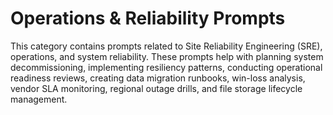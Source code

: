 # Operations & Reliability Prompts

This category contains prompts related to Site Reliability Engineering (SRE), operations, and system reliability. These prompts help with planning system decommissioning, implementing resiliency patterns, conducting operational readiness reviews, creating data migration runbooks, win-loss analysis, vendor SLA monitoring, regional outage drills, and file storage lifecycle management.
